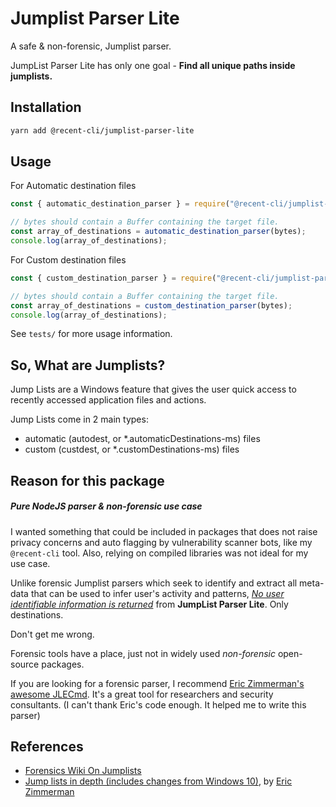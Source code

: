 

# Jumplist Parser Lite

A safe & non-forensic, Jumplist parser.

JumpList Parser Lite has only one goal - **Find all unique paths inside jumplists.** 



## Installation

```bash
yarn add @recent-cli/jumplist-parser-lite
```



## Usage

For Automatic destination files

```javascript
const { automatic_destination_parser } = require("@recent-cli/jumplist-parser-lite");

// bytes should contain a Buffer containing the target file. 
const array_of_destinations = automatic_destination_parser(bytes);
console.log(array_of_destinations);
```



For Custom destination files

```javascript
const { custom_destination_parser } = require("@recent-cli/jumplist-parser-lite");

// bytes should contain a Buffer containing the target file. 
const array_of_destinations = custom_destination_parser(bytes);
console.log(array_of_destinations);
```



See `tests/` for more usage information. 



## So, What are Jumplists?

Jump Lists are a Windows feature that gives the user quick access to recently accessed application files and actions.

Jump Lists come in 2 main types:

- automatic (autodest, or *.automaticDestinations-ms) files
- custom (custdest, or *.customDestinations-ms) files



## Reason for this package

##### Pure NodeJS parser & non-forensic use case

I wanted something that could be included in packages that does not raise privacy concerns and auto flagging by vulnerability scanner bots, like my `@recent-cli` tool. Also, relying on compiled libraries was not ideal for my use case.

Unlike forensic Jumplist parsers which seek to identify and extract all meta-data that can be used to infer user's activity and patterns, *<u>No user identifiable information is returned</u>* from **JumpList Parser Lite**. Only destinations.

Don't get me wrong. 

Forensic tools have a place, just not in widely used *non-forensic* open-source packages. 

If you are looking for a forensic parser, I recommend [Eric Zimmerman's awesome JLECmd](https://github.com/EricZimmerman/JLECmd). It's a great tool for researchers and security consultants. (I can't thank Eric's code enough. It helped me to write this parser)



## References

- [Forensics Wiki On Jumplists](https://web.archive.org/web/20190829145904/http://forensicswiki.org/wiki/Jump_Lists)
- [Jump lists in depth (includes changes from Windows 10)](https://web.archive.org/web/20190829145904/http://binaryforay.blogspot.com/2016/02/jump-lists-in-depth-understand-format.html), by [Eric Zimmerman](https://github.com/EricZimmerman)





